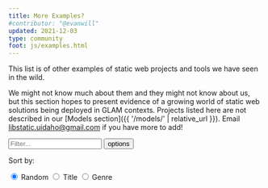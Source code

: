 ```yaml
---
title: More Examples?
#contributor: "@evanwill"
updated: 2021-12-03
type: community
foot: js/examples.html
---
```


This list is of other examples of static web projects and tools we have seen in the wild.

We might not know much about them and they might not know about us, but this section hopes to present evidence of a growing world of static web solutions being deployed in GLAM contexts.
Projects listed here are not described in our [Models section]({{ '/models/' | relative_url }}).
Email [libstatic.uidaho@gmail.com](mailto:libstatic.uidaho@gmail.com) if you have more to add!

<div id="documentList">
    <div class="input-group mb-3">
        <input type="text" id="listSearch" class="form-control search" aria-label="Text input to filter list" placeholder="Filter...">
        <button class="btn btn-outline-secondary dropdown-toggle" type="button" data-bs-toggle="collapse" data-bs-target="#collapseListOptions" aria-expanded="false" aria-controls="collapseListOptions">options</button>
        <div class="collapse w-100" id="collapseListOptions">
            <div class="card card-body">
                <p>Sort by:</p>
                <p>
                    <input type="radio" class="btn-check" name="sort_list" id="list_shuffle" autocomplete="off" checked>
                    <label class="btn btn-outline-info m-1" for="list_shuffle">Random</label>
                    <input type="radio" class="btn-check sort" name="sort_list" id="list_title" autocomplete="off" data-sort="listTitle">
                    <label class="btn btn-outline-info m-1" for="list_title">Title</label>
                    <input type="radio" class="btn-check sort" name="sort_list" id="list_type" autocomplete="off" data-sort="listType">
                    <label class="btn btn-outline-info m-1" for="list_type">Genre</label>
                </p>
            </div>
        </div>
    </div>
    <div class=" list row row-cols-1"></div>
</div>